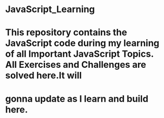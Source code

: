 # JavaScript_Learning
# This repository contains the JavaScript code during my learning of all Important JavaScript Topics. All Exercises and Challenges are solved here.It will
# gonna update as I  learn and build here.


